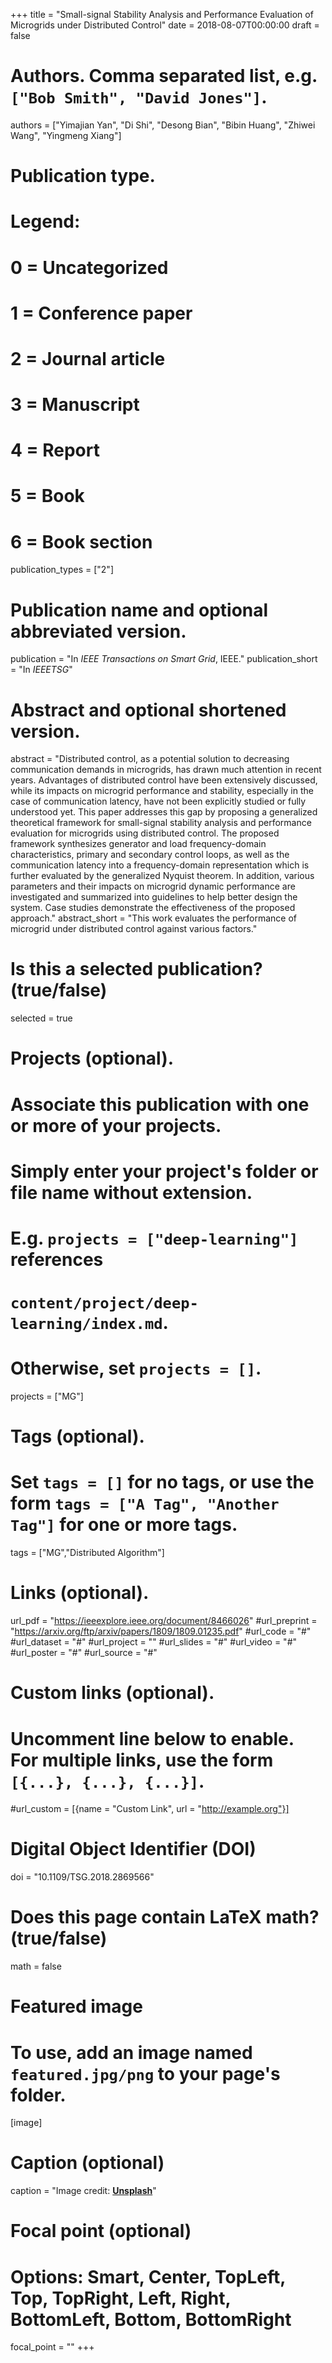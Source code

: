 +++
title = "Small-signal Stability Analysis and Performance Evaluation of Microgrids under Distributed Control"
date = 2018-08-07T00:00:00
draft = false

# Authors. Comma separated list, e.g. `["Bob Smith", "David Jones"]`.
authors = ["Yimajian Yan", "Di Shi", "Desong Bian", "Bibin Huang", "Zhiwei Wang", "Yingmeng Xiang"]

# Publication type.
# Legend:
# 0 = Uncategorized
# 1 = Conference paper
# 2 = Journal article
# 3 = Manuscript
# 4 = Report
# 5 = Book
# 6 = Book section
publication_types = ["2"]

# Publication name and optional abbreviated version.
publication = "In *IEEE Transactions on Smart Grid*, IEEE."
publication_short = "In *IEEETSG*"

# Abstract and optional shortened version.
abstract = "Distributed control, as a potential solution to decreasing communication demands in microgrids, has drawn much attention in recent years. Advantages of distributed control have been extensively discussed, while its impacts on microgrid performance and stability, especially in the case of communication latency, have not been explicitly studied or fully understood yet. This paper addresses this gap by proposing a generalized theoretical framework for small-signal stability analysis and performance evaluation for microgrids using distributed control. The proposed framework synthesizes generator and load frequency-domain characteristics, primary and secondary control loops, as well as the communication latency into a frequency-domain representation which is further evaluated by the generalized Nyquist theorem. In addition, various parameters and their impacts on microgrid dynamic performance are investigated and summarized into guidelines to help better design the system. Case studies demonstrate the effectiveness of the proposed approach."
abstract_short = "This work evaluates the performance of microgrid under distributed control against various factors."

# Is this a selected publication? (true/false)
selected = true

# Projects (optional).
#   Associate this publication with one or more of your projects.
#   Simply enter your project's folder or file name without extension.
#   E.g. `projects = ["deep-learning"]` references 
#   `content/project/deep-learning/index.md`.
#   Otherwise, set `projects = []`.
projects = ["MG"]

# Tags (optional).
#   Set `tags = []` for no tags, or use the form `tags = ["A Tag", "Another Tag"]` for one or more tags.
tags = ["MG","Distributed Algorithm"]

# Links (optional).
url_pdf = "https://ieeexplore.ieee.org/document/8466026"
#url_preprint = "https://arxiv.org/ftp/arxiv/papers/1809/1809.01235.pdf"
#url_code = "#"
#url_dataset = "#"
#url_project = ""
#url_slides = "#"
#url_video = "#"
#url_poster = "#"
#url_source = "#"

# Custom links (optional).
#   Uncomment line below to enable. For multiple links, use the form `[{...}, {...}, {...}]`.
#url_custom = [{name = "Custom Link", url = "http://example.org"}]

# Digital Object Identifier (DOI)
doi = "10.1109/TSG.2018.2869566"

# Does this page contain LaTeX math? (true/false)
math = false

# Featured image
# To use, add an image named `featured.jpg/png` to your page's folder. 
[image]
  # Caption (optional)
  caption = "Image credit: [**Unsplash**](https://unsplash.com/photos/pLCdAaMFLTE)"

  # Focal point (optional)
  # Options: Smart, Center, TopLeft, Top, TopRight, Left, Right, BottomLeft, Bottom, BottomRight
  focal_point = ""
+++
